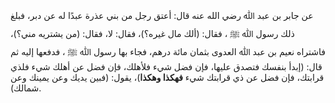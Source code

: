 عن جابر بن عبد ﷲ رضي الله عنه قال: أعتق رجل من بني عذرة عبدًا له عن دبر، فبلغ ذلك رسول ﷲ ﷺ ، فقال: (ألك مال غيره؟)، فقال: لا، فقال: (من يشتريه مني؟)، فاشتراه نعيم بن عبد ﷲ العدوى بثمان مائة درهم، فجاء بها رسول ﷲ ﷺ ، فدفعها إليه ثم قال: (إبدأ بنفسك فتصدق عليها، فإن فضل شيء فلأهلك، فإن فضل عن أهلك شيء فلذي قرابتك، فإن فضل عن ذي قرابتك شيء **فهكذا وهكذا**)، يقول: (فبين يديك وعن يمينك وعن شمالك).
